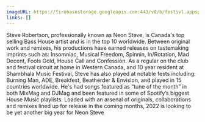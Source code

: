 ```yaml
---
imageURL: https://firebasestorage.googleapis.com:443/v0/b/festivl.appspot.com/o/userContent%2FAB4691CD-0817-487C-B0A0-D37373B428F2.png?alt=media&token=006d61d1-e0cb-4a05-866e-87bd0eb1cecd
links: []
---
```

Steve Robertson, professionally known as Neon Steve, is Canada's top selling Bass House artist and is in the top 10 worldwide. Between original work and remixes, his productions have earned releases on tastemaking imprints such as: Insomniac, Musical Freedom, Spinnin, In/Rotation, Mad Decent, Fools Gold, House Call and Confession. As a regular on the club and festival circuit at home in Western Canada, and 10 year resident at Shambhala Music Festival, Steve has also played at notable fests including: Burning Man, ADE, Breakfest, Beatherder & Envision, and played in 15 countries worldwide. He's had songs featured as “tune of the month” in both MixMag and DJMag and been featured in some of Spotify’s biggest House Music playlists. Loaded with an arsenal of originals, collaborations and remixes lined up for release in the coming months, 2022 is looking to be yet another big year for Neon Steve